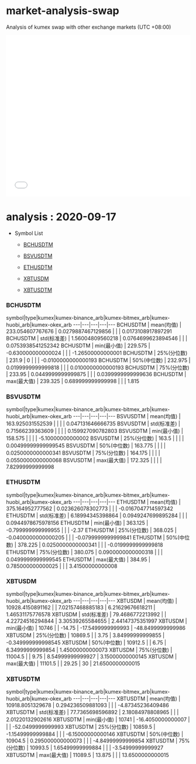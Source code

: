 # market-analysis-swap
Analysis of kumex swap with other exchange markets (UTC +08:00)

<iframe width="100%" height="440" src="./data.html" frameborder="no" border="0" scrolling="no"></iframe>

# analysis : 2020-09-17
* Symbol List

  * [BCHUSDTM](#bchusdtm)

  * [BSVUSDTM](#bsvusdtm)

  * [ETHUSDTM](#ethusdtm)

  * [XBTUSDM](#xbtusdm)

  * [XBTUSDTM](#xbtusdtm)


### BCHUSDTM

symbol|type|kumex|kumex-binance_arb|kumex-bitmex_arb|kumex-huobi_arb|kumex-okex_arb
---|---|---|---|---
BCHUSDTM | mean(均值) | 233.054607767676 | 0.0279887467129856 |  |  | 0.0173108917897291
BCHUSDTM | std(标准差) | 1.56004809560218 | 0.0764699623894546 |  |  | 0.0753938541252342
BCHUSDTM | min(最小值) | 229.575 | -0.630000000000024 |  |  | -1.26500000000001
BCHUSDTM | 25%(分位数) | 231.9 | 0 |  |  | -0.0100000000000193
BCHUSDTM | 50%(中位数) | 232.975 | 0.0199999999999818 |  |  | 0.0100000000000193
BCHUSDTM | 75%(分位数) | 233.95 | 0.0449999999999875 |  |  | 0.0399999999999636
BCHUSDTM | max(最大值) | 239.325 | 0.689999999999998 |  |  | 1.815


### BSVUSDTM

symbol|type|kumex|kumex-binance_arb|kumex-bitmex_arb|kumex-huobi_arb|kumex-okex_arb
---|---|---|---|---
BSVUSDTM | mean(均值) | 163.925031552539 |  |  |  | 0.047131646666735
BSVUSDTM | std(标准差) | 0.71566239363609 |  |  |  | 0.159927090782803
BSVUSDTM | min(最小值) | 158.575 |  |  |  | -5.10000000000002
BSVUSDTM | 25%(分位数) | 163.5 |  |  |  | 0.00499999999999545
BSVUSDTM | 50%(中位数) | 163.775 |  |  |  | 0.0250000000000341
BSVUSDTM | 75%(分位数) | 164.175 |  |  |  | 0.0550000000000068
BSVUSDTM | max(最大值) | 172.325 |  |  |  | 7.82999999999998


### ETHUSDTM

symbol|type|kumex|kumex-binance_arb|kumex-bitmex_arb|kumex-huobi_arb|kumex-okex_arb
---|---|---|---|---
ETHUSDTM | mean(均值) | 375.164952777562 | 0.023626078302773 |  |  | -0.0167047714597342
ETHUSDTM | std(标准差) | 6.18994345398864 | 0.0949247699895284 |  |  | 0.0944978675978156
ETHUSDTM | min(最小值) | 363.125 | -0.799999999999955 |  |  | -2.37
ETHUSDTM | 25%(分位数) | 368.025 | -0.0400000000000205 |  |  | -0.0799999999999841
ETHUSDTM | 50%(中位数) | 378.225 | 0.0250000000000341 |  |  | -0.0199999999999818
ETHUSDTM | 75%(分位数) | 380.075 | 0.0900000000000318 |  |  | 0.0499999999999545
ETHUSDTM | max(最大值) | 384.95 | 0.785000000000025 |  |  | 3.41500000000008


### XBTUSDM

symbol|type|kumex|kumex-binance_arb|kumex-bitmex_arb|kumex-huobi_arb|kumex-okex_arb
---|---|---|---|---
XBTUSDM | mean(均值) | 10928.4150891162 |  | 7.02157468885183 | 6.21629676618211 | 1.46531175776578
XBTUSDM | std(标准差) | 79.4686772213992 |  | 4.22724516294844 | 3.30539265584655 | 2.44147375351997
XBTUSDM | min(最小值) | 10746 |  | -14.75 | -17.5499999999993 | -48.8499999999986
XBTUSDM | 25%(分位数) | 10869.5 |  | 3.75 | 3.84999999999855 | -0.349999999998545
XBTUSDM | 50%(中位数) | 10912.5 |  | 6.75 | 6.34999999999854 | 1.45000000000073
XBTUSDM | 75%(分位数) | 11004.5 |  | 9.75 | 8.54999999999927 | 3.15000000000145
XBTUSDM | max(最大值) | 11101.5 |  | 29.25 | 30 | 21.6500000000015


### XBTUSDTM

symbol|type|kumex|kumex-binance_arb|kumex-bitmex_arb|kumex-huobi_arb|kumex-okex_arb
---|---|---|---|---
XBTUSDTM | mean(均值) | 10918.8051329678 | 0.294236509881093 |  |  | -4.87345236409486
XBTUSDTM | std(标准差) | 77.7365698596892 | 2.18084978808965 |  |  | 2.01220132902616
XBTUSDTM | min(最小值) | 10741 | -16.4050000000007 |  |  | -52.0499999999993
XBTUSDTM | 25%(分位数) | 10859.5 | -1.15499999999884 |  |  | -6.15000000000146
XBTUSDTM | 50%(中位数) | 10904.5 | 0.295000000000073 |  |  | -4.84999999999854
XBTUSDTM | 75%(分位数) | 10993.5 | 1.65499999999884 |  |  | -3.54999999999927
XBTUSDTM | max(最大值) | 11089.5 | 13.875 |  |  | 13.6500000000015


